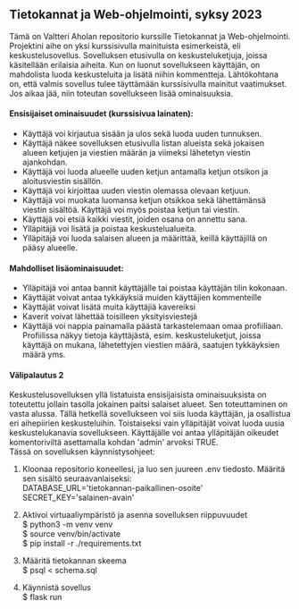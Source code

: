 ## Tietokannat ja Web-ohjelmointi, syksy 2023

Tämä on Valtteri Aholan repositorio kurssille Tietokannat ja Web-ohjelmointi. Projektini aihe on yksi kurssisivulla mainituista esimerkeistä, eli keskustelusovellus.
Sovelluksen etusivulla on keskusteluketjuja, joissa käsitellään erilaisia aiheita. Kun on luonut sovellukseen käyttäjän, on mahdolista luoda keskusteluita ja
lisätä niihin kommentteja. Lähtökohtana on, että valmis sovellus tulee täyttämään kurssisivulla mainitut vaatimukset. Jos aikaa jää, niin toteutan sovellukseen lisää ominaisuuksia.

#### Ensisijaiset ominaisuudet (kurssisivua lainaten):
- Käyttäjä voi kirjautua sisään ja ulos sekä luoda uuden tunnuksen.
- Käyttäjä näkee sovelluksen etusivulla listan alueista sekä jokaisen alueen ketjujen ja viestien määrän ja viimeksi lähetetyn viestin ajankohdan.
- Käyttäjä voi luoda alueelle uuden ketjun antamalla ketjun otsikon ja aloitusviestin sisällön.
- Käyttäjä voi kirjoittaa uuden viestin olemassa olevaan ketjuun.
- Käyttäjä voi muokata luomansa ketjun otsikkoa sekä lähettämänsä viestin sisältöä. Käyttäjä voi myös poistaa ketjun tai viestin.
- Käyttäjä voi etsiä kaikki viestit, joiden osana on annettu sana.
- Ylläpitäjä voi lisätä ja poistaa keskustelualueita.
- Ylläpitäjä voi luoda salaisen alueen ja määrittää, keillä käyttäjillä on pääsy alueelle.

#### Mahdolliset lisäominaisuudet:
- Ylläpitäjä voi antaa bannit käyttäjälle tai poistaa käyttäjän tilin kokonaan.
- Käyttäjät voivat antaa tykkäyksiä muiden käyttäjien kommenteille
- Käyttäjät voivat lisätä muita käyttäjiä kavereiksi
- Kaverit voivat lähettää toisilleen yksityisviestejä
- Käyttäjä voi nappia painamalla päästä tarkastelemaan omaa profiiliaan. Profiilissa näkyy tietoja käyttäjästä, esim. keskusteluketjut, joissa käyttäjä on mukana,
  lähetettyjen viestien määrä, saatujen tykkäyksien määrä yms.

#### Välipalautus 2
Keskustelusovelluksen yllä listatuista ensisijaisista ominaisuuksista on toteutettu jollain tasolla jokainen paitsi salaiset alueet. Sen toteuttaminen on vasta alussa. 
Tällä hetkellä sovellukseen voi siis luoda käyttäjän, ja osallistua eri aihepiirien keskusteluihin. Toistaiseksi vain ylläpitäjät voivat luoda uusia keskustelukanavia sovellukseen.
Käyttäjälle voi antaa ylläpitäjän oikeudet komentoriviltä asettamalla kohdan 'admin' arvoksi TRUE.\
Tässä on sovelluksen käynnistysohjeet:

1. Kloonaa repositorio koneellesi, ja luo sen juureen .env tiedosto. Määritä sen sisältö seuraavanlaiseksi:\
DATABASE_URL='tietokannan-paikallinen-osoite'\
SECRET_KEY='salainen-avain'

2. Aktivoi virtuaaliympäristö ja asenna sovelluksen riippuvuudet\
$ python3 -m venv venv\
$ source venv/bin/activate\
$ pip install -r ./requirements.txt

3. Määritä tietokannan skeema\
$ psql < schema.sql

4. Käynnistä sovellus\
$ flask run
